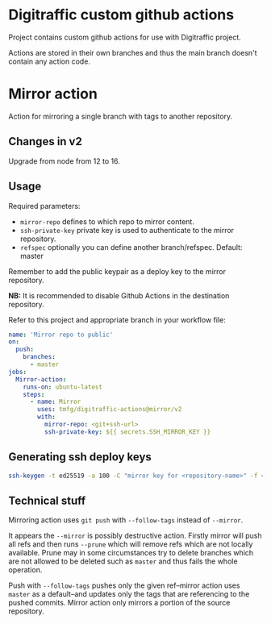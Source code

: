 # Digitraffic custom github actions

Project contains custom github actions for use with Digitraffic project.

Actions are stored in their own branches and thus the main branch doesn't contain any action code.

# Mirror action

Action for mirroring a single branch with tags to another repository.

## Changes in v2
Upgrade from node from 12 to 16.

## Usage

Required parameters:
* `mirror-repo` defines to which repo to mirror content.
* `ssh-private-key` private key is used to authenticate to the mirror repository.
* `refspec` optionally you can define another branch/refspec. Default: master

Remember to add the public keypair as a deploy key to the mirror repository.

**NB:** It is recommended to disable Github Actions in the destination repository.

Refer to this project and appropriate branch in your workflow file:

```yaml
name: 'Mirror repo to public'
on:
  push:
    branches:
      - master
jobs:
  Mirror-action:
    runs-on: ubuntu-latest
    steps:
      - name: Mirror
        uses: tmfg/digitraffic-actions@mirror/v2
        with:
          mirror-repo: <git+ssh-url>
          ssh-private-key: ${{ secrets.SSH_MIRROR_KEY }}
```

## Generating ssh deploy keys

```bash
ssh-keygen -t ed25519 -a 100 -C "mirror key for <repository-name>" -f <repository-name>
```

## Technical stuff

Mirroring action uses `git push` with `--follow-tags` instead of `--mirror`.

It appears the `--mirror` is possibly destructive action. Firstly mirror will push all refs and then runs `--prune` which will remove refs which are
not locally available. Prune may in some circumstances try to delete branches which are not allowed to be deleted such as `master` and thus fails the
whole operation.

Push with `--follow-tags` pushes only the given ref–mirror action uses `master` as a default–and updates only the tags that are referencing to the
pushed commits. Mirror action only mirrors a portion of the source repository.
